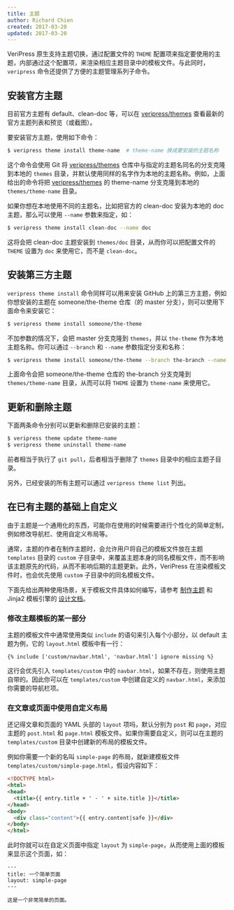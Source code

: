 ```yaml
---
title: 主题
author: Richard Chien
created: 2017-03-20
updated: 2017-03-20
---
```


VeriPress 原生支持主题切换，通过配置文件的 `THEME` 配置项来指定要使用的主题，内部通过这个配置项，来渲染相应主题目录中的模板文件。与此同时，`veripress` 命令还提供了方便的主题管理系列子命令。

## 安装官方主题

目前官方主题有 default、clean-doc 等，可以在 [veripress/themes](https://github.com/veripress/themes) 查看最新的官方主题列表和预览（或截图）。

要安装官方主题，使用如下命令：

```sh
$ veripress theme install theme-name  # theme-name 换成要安装的主题名称
```

这个命令会使用 Git 将 [veripress/themes](https://github.com/veripress/themes) 仓库中与指定的主题名同名的分支克隆到本地的 `themes` 目录，并默认使用同样的名字作为本地的主题名称。例如，上面给出的命令将把 [veripress/themes](https://github.com/veripress/themes) 的 theme-name 分支克隆到本地的 `themes/theme-name` 目录。

如果你想在本地使用不同的主题名，比如把官方的 clean-doc 安装为本地的 doc 主题，那么可以使用 `--name` 参数来指定，如：

```sh
$ veripress theme install clean-doc --name doc
```

这将会把 clean-doc 主题安装到 `themes/doc` 目录，从而你可以把配置文件的 `THEME` 设置为 `doc` 来使用它，而不是 `clean-doc`。

## 安装第三方主题

`veripress theme install` 命令同样可以用来安装 GitHub 上的第三方主题，例如你想安装的主题在 someone/the-theme 仓库（的 master 分支），则可以使用下面命令来安装它：

```sh
$ veripress theme install someone/the-theme
```

不加参数的情况下，会把 master 分支克隆到 `themes`，并以 `the-theme` 作为本地主题名称。你可以通过 `--branch` 和 `--name` 参数指定分支和名称：

```sh
$ veripress theme install someone/the-theme --branch the-branch --name theme-name
```

上面命令会把 someone/the-theme 仓库的 the-branch 分支克隆到 `themes/theme-name` 目录，从而可以将 `THEME` 设置为 `theme-name` 来使用它。

## 更新和删除主题

下面两条命令分别可以更新和删除已安装的主题：

```sh
$ veripress theme update theme-name
$ veripress theme uninstall theme-name
```

前者相当于执行了 `git pull`，后者相当于删除了 `themes` 目录中的相应主题子目录。

另外，已经安装的所有主题可以通过 `veripress theme list` 列出。

## 在已有主题的基础上自定义

由于主题是一个通用化的东西，可能你在使用的时候需要进行个性化的简单定制，例如修改导航栏、使用自定义布局等。

通常，主题的作者在制作主题时，会允许用户将自己的模板文件放在主题 `templates` 目录的 `custom` 子目录中，来覆盖主题本身的同名模板文件，而不影响该主题原先的代码，从而不影响后期的主题更新。此外，VeriPress 在渲染模板文件时，也会优先使用 `custom` 子目录中的同名模板文件。

下面先给出两种使用场景，关于模板文件具体如何编写，请参考 [制作主题](making-your-own-theme.html) 和 Jinja2 模板引擎的 [设计文档](http://jinja.pocoo.org/docs/2.9/templates/)。

### 修改主题模板的某一部分

主题的模板文件中通常使用类似 `include` 的语句来引入每个小部分，以 default 主题为例，它的 `layout.html` 模板中有一行：

```
{% include ['custom/navbar.html', 'navbar.html'] ignore missing %}
```

这行会优先引入 `templates/custom` 中的 `navbar.html`，如果不存在，则使用主题自带的。因此你可以在 `templates/custom` 中创建自定义的 `navbar.html`，来添加你需要的导航栏项。

### 在文章或页面中使用自定义布局

还记得文章和页面的 YAML 头部的 `layout` 项吗，默认分别为 `post` 和 `page`，对应主题的 `post.html` 和 `page.html` 模板文件。如果你需要自定义，则可以在主题的 `templates/custom` 目录中创建新的布局的模板文件。

例如你需要一个新的名叫 `simple-page` 的布局，就新建模板文件 `templates/custom/simple-page.html`，假设内容如下：

```html
<!DOCTYPE html>
<html>
<head>
  <title>{{ entry.title + ' - ' + site.title }}</title>
</head>
<body>
  <div class="content">{{ entry.content|safe }}</div>
</body>
</html>
```

此时你就可以在自定义页面中指定 `layout` 为 `simple-page`，从而使用上面的模板来显示这个页面，如：

```
---
title: 一个简单页面
layout: simple-page
---

这是一个非常简单的页面。
```

